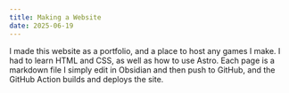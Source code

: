 ```yaml
---
title: Making a Website
date: 2025-06-19
---
```

I made this website as a portfolio, and a place to host any games I make. I had to learn HTML and CSS, as well as how to use Astro. Each page is a markdown file I simply edit in Obsidian and then push to GitHub, and the GitHub Action builds and deploys the site.